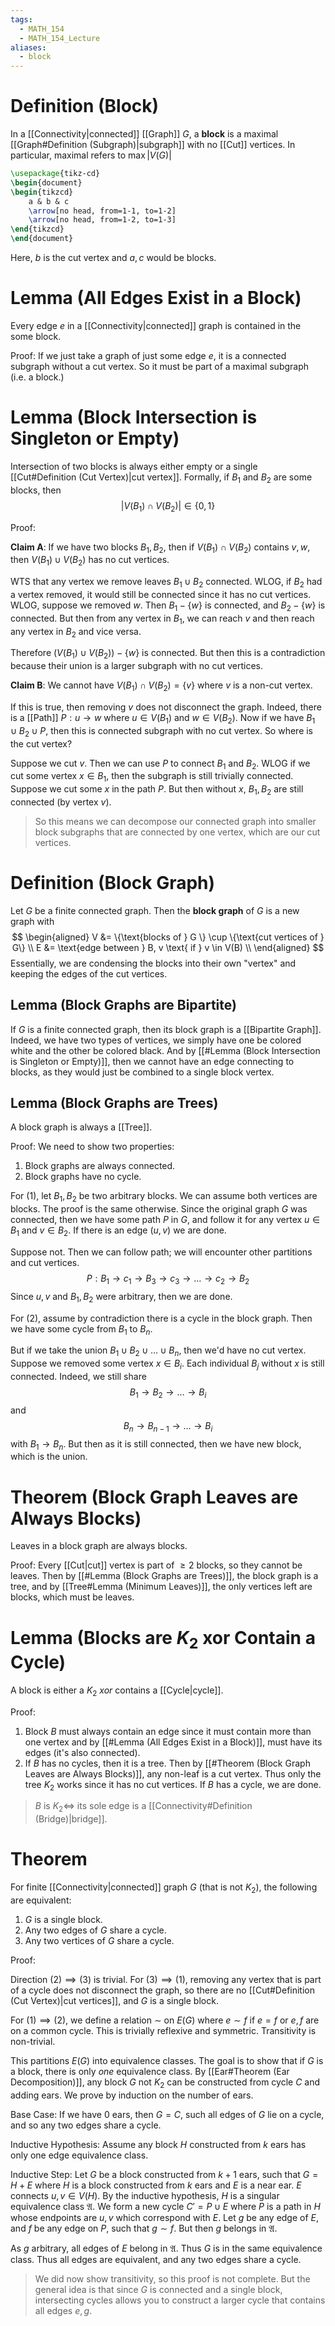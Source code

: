 ```yaml
---
tags:
  - MATH_154
  - MATH_154_Lecture
aliases:
  - block
---
```

# Definition (Block)
In a [[Connectivity|connected]] [[Graph]] $G$, a **block** is a maximal [[Graph#Definition (Subgraph)|subgraph]] with no [[Cut]] vertices.  In particular, maximal refers to $\max|V(G)|$
```tikz
\usepackage{tikz-cd}
\begin{document}
\begin{tikzcd}
	a & b & c
	\arrow[no head, from=1-1, to=1-2]
	\arrow[no head, from=1-2, to=1-3]
\end{tikzcd}
\end{document}
```
Here, $b$ is the cut vertex and $a,c$ would be blocks. 

# Lemma (All Edges Exist in a Block)
Every edge $e$ in a [[Connectivity|connected]] graph is contained in the some block. 

Proof: If we just take a graph of just some edge $e$, it is a connected subgraph without a cut vertex. So it must be part of a maximal subgraph (i.e. a block.)

# Lemma (Block Intersection is Singleton or Empty)
Intersection of two blocks is always either empty or a single [[Cut#Definition (Cut Vertex)|cut vertex]]. Formally, if $B_{1}$ and $B_{2}$ are some blocks, then 
$$
|V(B_{1}) \cap V(B_{2})| \in \{0, 1\}
$$

Proof: 

**Claim A**: If we have two blocks $B_{1},B_{2}$, then if $V(B_{1}) \cap V(B_{2})$ contains $v,w$, then $V(B_{1}) \cup V(B_{2})$ has no cut vertices. 

WTS that any vertex we remove leaves $B_{1} \cup B_{2}$ connected. WLOG, if $B_{2}$ had a vertex removed, it would still be connected since it has no cut vertices. WLOG, suppose we removed $w$. Then $B_{1} - \{w\}$ is connected, and $B_{2} - \{w\}$ is connected. But then from any vertex in $B_{1}$, we can reach $v$ and then reach any vertex in $B_{2}$ and vice versa. 

Therefore $(V(B_{1}) \cup V(B_{2})) - \{w\}$ is connected. But then this is a contradiction because their union is a larger subgraph with no cut vertices. 

**Claim B**: We cannot have $V(B_{1}) \cap V(B_{2}) = \{v\}$ where $v$ is a non-cut vertex. 

If this is true, then removing $v$ does not disconnect the graph. Indeed, there is a [[Path]] $P: u \to w$ where $u \in V(B_{1})$ and $w \in V(B_{2})$. Now if we have $B_{1} \cup B_{2} \cup P$, then this is connected subgraph with no cut vertex. So where is the cut vertex?

Suppose we cut $v$. Then we can use $P$ to connect $B_{1}$ and $B_{2}$. WLOG if we cut some vertex $x \in B_{1}$, then the subgraph is still trivially connected. Suppose we cut some $x$ in the path $P$. But then without $x$, $B_{1}, B_{2}$ are still connected (by vertex $v$).  

> So this means we can decompose our connected graph into smaller block subgraphs that are connected by one vertex, which are our cut vertices.


# Definition (Block Graph)
Let $G$ be a finite connected graph. Then the **block graph** of $G$ is a new graph with 
$$
\begin{aligned}
V &= \{\text{blocks of } G \} \cup \{\text{cut vertices of } G\} \\
E &= \text{edge between } B, v \text{ if } v \in V(B) \\ 
\end{aligned}
$$
Essentially, we are condensing the blocks into their own "vertex" and keeping the edges of the cut vertices. 

## Lemma (Block Graphs are Bipartite)
If $G$ is a finite connected graph, then its block graph is a [[Bipartite Graph]]. Indeed, we have two types of vertices, we simply have one be colored white and the other be colored black. And by [[#Lemma (Block Intersection is Singleton or Empty)]], then we cannot have an edge connecting to blocks, as they would just be combined to a single block vertex. 
## Lemma (Block Graphs are Trees)
A block graph is always a [[Tree]]. 

Proof: We need to show two properties:
1. Block graphs are always connected. 
2. Block graphs have no cycle.

For $(1)$, let $B_{1}, B_{2}$ be two arbitrary blocks. We can assume both vertices are blocks. The proof is the same otherwise. Since the original graph $G$ was connected, then we have some path $P$ in $G$, and follow it for any vertex $u \in B_{1}$ and $v \in B_{2}$. If there is an edge $(u, v)$ we are done. 

Suppose not. Then we can follow path; we will encounter other partitions and cut vertices.  
$$
P : B_{1} \to c_{1} \to B_{3} \to c_{3} \to \dots \to c_{2} \to B_{2}
$$
Since $u,v$ and $B_{1},B_{2}$ were arbitrary, then we are done. 

For $(2)$, assume by contradiction there is a cycle in the block graph. Then we have some cycle from $B_{1}$ to $B_{n}$. 

But if we take the union $B_{1} \cup B_{2} \cup \dots \cup B_{n}$, then we'd have no cut vertex. Suppose we removed some vertex $x \in B_{i}$. Each individual $B_{j}$ without $x$ is still connected. Indeed, we still share
$$
B_{1} \to B_{2} \to \dots \to B_{i}
$$
and 
$$
B_{n} \to B_{n-1} \to \dots \to B_{i}
$$
with $B_{1} \to B_{n}$. But then as it is still connected, then we have new block, which is the union. 

# Theorem (Block Graph Leaves are Always Blocks)
Leaves in a block graph are always blocks. 

Proof: Every [[Cut|cut]] vertex is part of $\geq 2$ blocks, so they cannot be leaves. Then by [[#Lemma (Block Graphs are Trees)]], the block graph is a tree, and by [[Tree#Lemma (Minimum Leaves)]], the only vertices left are blocks, which must be leaves. 

# Lemma (Blocks are $K_{2}$ xor Contain a Cycle)
A block is either a $K_{2}$ *xor* contains a [[Cycle|cycle]]. 

Proof:
1. Block $B$ must always contain an edge since it must contain more than one vertex and by [[#Lemma (All Edges Exist in a Block)]], must have its edges (it's also connected).
2. If $B$ has no cycles, then it is a tree. Then by [[#Theorem (Block Graph Leaves are Always Blocks)]], any non-leaf is a cut vertex. Thus only the tree $K_{2}$ works since it has no cut vertices. If $B$ has a cycle, we are done. 

> $B$ is $K_{2} \iff$ its sole edge is a [[Connectivity#Definition (Bridge)|bridge]]. 

# Theorem 
For finite [[Connectivity|connected]] graph $G$ (that is not $K_{2}$), the following are equivalent:
1. $G$ is a single block.
2. Any two edges of $G$ share a cycle.
3. Any two vertices of $G$ share a cycle.

Proof:

Direction $(2) \implies (3)$ is trivial. For $(3) \implies (1)$, removing any vertex that is part of a cycle does not disconnect the graph, so there are no [[Cut#Definition (Cut Vertex)|cut vertices]], and $G$ is a single block. 

For $(1) \implies (2)$, we define a relation $\sim$  on $E(G)$ where $e \sim f$ if $e = f$ or $e,f$ are on a common cycle. This is trivially reflexive and symmetric. Transitivity is non-trivial. 

This partitions $E(G)$ into equivalence classes. The goal is to show that if $G$ is a block, there is only *one* equivalence class. By [[Ear#Theorem (Ear Decomposition)]], any block $G$ not $K_{2}$ can be constructed from cycle $C$ and adding ears. We prove by induction on the number of ears. 

Base Case: If we have $0$ ears, then $G = C$, such all edges of $G$ lie on a cycle, and so any two edges share a cycle. 

Inductive Hypothesis: Assume any block $H$ constructed from $k$ ears has only one edge equivalence class. 

Inductive Step: Let $G$ be a block constructed from $k + 1$ ears, such that $G = H + E$ where $H$ is a block constructed from $k$ ears and $E$ is a near ear. $E$ connects $u,v \in V(H)$. By the inductive hypothesis, $H$ is a singular equivalence class $\mathfrak{A}$. We form a new cycle $C' = P \cup E$ where $P$ is a path in $H$ whose endpoints are $u,v$ which correspond with $E$. Let $g$ be any edge of $E$, and $f$ be any edge on $P$, such that $g \sim f$. But then $g$ belongs in $\mathfrak{A}$. 

As $g$ arbitrary, all edges of $E$ belong in $\mathfrak{A}$. Thus $G$ is in the same equivalence class. Thus all edges are equivalent, and any two edges share a cycle.

> We did now show transitivity, so this proof is not complete. But the general idea is that since $G$ is connected and a single block, intersecting cycles allows you to construct a larger cycle that contains all edges $e,g$. 